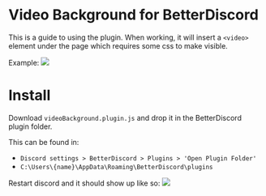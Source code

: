 # Video Background for BetterDiscord
This is a guide to using the plugin. When working, it will insert a `<video>` element under the page which requires some css to make visible.

Example: ![](https://streamable.com/5rk69)

# Install
Download `videoBackground.plugin.js` and drop it in the BetterDiscord plugin folder. 

This can be found in:
+ `Discord settings > BetterDiscord > Plugins > 'Open Plugin Folder'`
+ `C:\Users\{name}\AppData\Roaming\BetterDiscord\plugins`

Restart discord and it should show up like so:
![](http://i.imgur.com/1wzj3HE.png)

